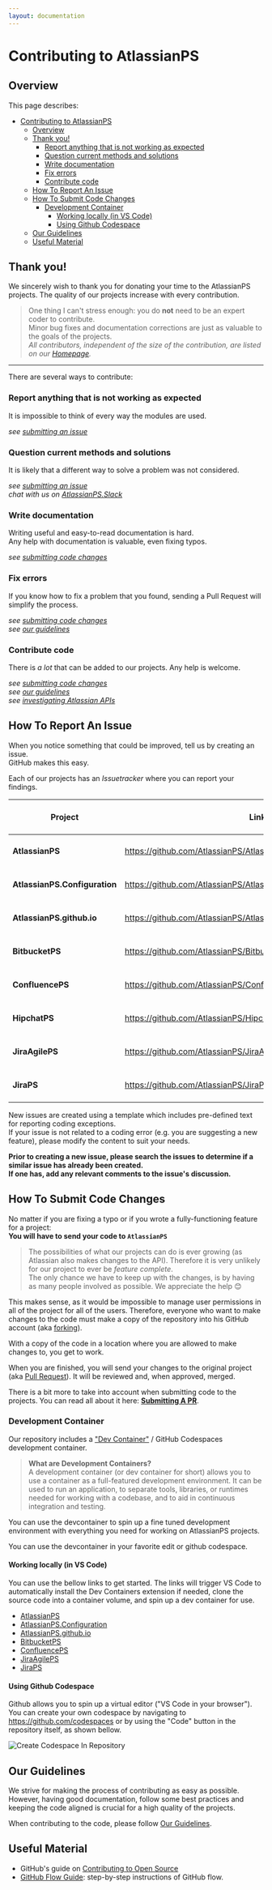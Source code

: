 ```yaml
---
layout: documentation
---
```

# Contributing to AtlassianPS

## Overview

This page describes:

- [Contributing to AtlassianPS](#contributing-to-atlassianps)
  - [Overview](#overview)
  - [Thank you!](#thank-you)
    - [Report anything that is not working as expected](#report-anything-that-is-not-working-as-expected)
    - [Question current methods and solutions](#question-current-methods-and-solutions)
    - [Write documentation](#write-documentation)
    - [Fix errors](#fix-errors)
    - [Contribute code](#contribute-code)
  - [How To Report An Issue](#how-to-report-an-issue)
  - [How To Submit Code Changes](#how-to-submit-code-changes)
    - [Development Container](#development-container)
      - [Working locally (in VS Code)](#working-locally-in-vs-code)
      - [Using Github Codespace](#using-github-codespace)
  - [Our Guidelines](#our-guidelines)
  - [Useful Material](#useful-material)

## Thank you!

We sincerely wish to thank you for donating your time to the AtlassianPS projects.
The quality of our projects increase with every contribution.

> One thing I can't stress enough:
> you do **not** need to be an expert coder to contribute.  
> Minor bug fixes and documentation corrections are just as valuable to the goals of the projects.  
> _All contributors, independent of the size of the contribution, are listed on our [Homepage](https://atlassianps.org/#people)._

---

There are several ways to contribute:

### Report anything that is not working as expected

It is impossible to think of every way the modules are used.

_see [submitting an issue]_

### Question current methods and solutions

It is likely that a different way to solve a problem was not considered.

_see [submitting an issue]_  
_chat with us on [AtlassianPS.Slack]_

### Write documentation

Writing useful and easy-to-read documentation is hard.  
Any help with documentation is valuable, even fixing typos.

_see [submitting code changes]_

### Fix errors

If you know how to fix a problem that you found, sending a Pull Request will simplify the process.

_see [submitting code changes]_  
_see [our guidelines]_

### Contribute code

There is _a lot_ that can be added to our projects. Any help is welcome.

_see [submitting code changes]_  
_see [our guidelines]_  
_see [investigating Atlassian APIs]_

## How To Report An Issue

When you notice something that could be improved,
tell us by creating an issue.  
GitHub makes this easy.

Each of our projects has an _Issuetracker_ where you can report your findings.

| Project                       | Link                                                                  | # of open issues                                                                                                                                                                     |
| ----------------------------- | --------------------------------------------------------------------- | ------------------------------------------------------------------------------------------------------------------------------------------------------------------------------------ |
| **AtlassianPS**               | <https://github.com/AtlassianPS/AtlassianPS/issues/new>               | [![Open Issues](https://img.shields.io/github/issues-raw/AtlassianPS/AtlassianPS.svg?maxAge=2592000)](https://github.com/AtlassianPS/AtlassianPS/issues)                             |
| **AtlassianPS.Configuration** | <https://github.com/AtlassianPS/AtlassianPS.Configuration/issues/new> | [![Open Issues](https://img.shields.io/github/issues-raw/AtlassianPS/AtlassianPS.Configuration.svg?maxAge=2592000)](https://github.com/AtlassianPS/AtlassianPS.Configuration/issues) |
| **AtlassianPS.github.io**     | <https://github.com/AtlassianPS/AtlassianPS.github.io/issues/new>     | [![Open Issues](https://img.shields.io/github/issues-raw/AtlassianPS/AtlassianPS.github.io.svg?maxAge=2592000)](https://github.com/AtlassianPS/AtlassianPS.github.io/issues)         |
| **BitbucketPS**               | <https://github.com/AtlassianPS/BitbucketPS/issues/new>               | [![Open Issues](https://img.shields.io/github/issues-raw/AtlassianPS/BitbucketPS.svg?maxAge=2592000)](https://github.com/AtlassianPS/BitbucketPS/issues)                             |
| **ConfluencePS**              | <https://github.com/AtlassianPS/ConfluencePS/issues/new>              | [![Open Issues](https://img.shields.io/github/issues-raw/AtlassianPS/ConfluencePS.svg?maxAge=2592000)](https://github.com/AtlassianPS/ConfluencePS/issues)                           |
| **HipchatPS**                 | <https://github.com/AtlassianPS/HipchatPS/issues/new>                 | [![Open Issues](https://img.shields.io/github/issues-raw/AtlassianPS/HipchatPSPS.svg?maxAge=2592000)](https://github.com/AtlassianPS/HipchatPS/issues)                               |
| **JiraAgilePS**               | <https://github.com/AtlassianPS/JiraAgilePS/issues/new>               | [![Open Issues](https://img.shields.io/github/issues-raw/AtlassianPS/JiraAgilePS.svg?maxAge=2592000)](https://github.com/AtlassianPS/JiraAgilePS/issues)                             |
| **JiraPS**                    | <https://github.com/AtlassianPS/JiraPS/issues/new>                    | [![Open Issues](https://img.shields.io/github/issues-raw/AtlassianPS/JiraPS.svg?maxAge=2592000)](https://github.com/AtlassianPS/JiraPS/issues)                                       |

New issues are created using a template which includes pre-defined text for reporting coding exceptions.  
If your issue is not related to a coding error (e.g. you are suggesting a new feature), please modify the content to suit your needs.

**Prior to creating a new issue, please search the issues to determine if a similar issue has already been created.**  
**If one has, add any relevant comments to the issue's discussion.**

## How To Submit Code Changes

No matter if you are fixing a typo or if you wrote a fully-functioning feature for a project:  
**You will have to send your code to `AtlassianPS`**

> The possibilities of what our projects can do is ever growing (as Atlassian also makes changes to the API).
> Therefore it is very unlikely for our project to ever be _feature complete_.  
> The only chance we have to keep up with the changes, is by having as many people involved as possible.
> We appreciate the help 😊

This makes sense, as it would be impossible to manage user permissions in all of the project for all of the users.
Therefore, everyone who want to make changes to the code must make a copy of the repository into his GitHub account (aka [forking](https://help.github.com/articles/fork-a-repo/)).

With a copy of the code in a location where you are allowed to make changes to, you get to work.

When you are finished, you will send your changes to the original project (aka [Pull Request](https://help.github.com/articles/about-pull-requests/)).
It will be reviewed and, when approved, merged.

There is a bit more to take into account when submitting code to the projects.
You can read all about it here: **[Submitting A PR]**.

### Development Container

Our repository includes a ["Dev Container"](https://containers.dev/) / GitHub Codespaces development container.

> **What are Development Containers?**  
> A development container (or dev container for short) allows you to use
> a container as a full-featured development environment.
> It can be used to run an application, to separate tools, libraries,
> or runtimes needed for working with a codebase,
> and to aid in continuous integration and testing.

You can use the devcontainer to spin up a fine tuned development environment with
everything you need for working on AtlassianPS projects.

You can use the devcontainer in your favorite edit or github codespace.

#### Working locally (in VS Code)

You can use the bellow links to get started.
The links will trigger VS Code to automatically install the Dev Containers extension if needed,
clone the source code into a container volume, and spin up a dev container for use.

- [AtlassianPS](https://vscode.dev/redirect?url=vscode://ms-vscode-remote.remote-containers/cloneInVolume?url=https://github.com/atlassianps/atlassianps)
- [AtlassianPS.Configuration](https://vscode.dev/redirect?url=vscode://ms-vscode-remote.remote-containers/cloneInVolume?url=https://github.com/atlassianps/atlassianps.configuration)
- [AtlassianPS.github.io](https://vscode.dev/redirect?url=vscode://ms-vscode-remote.remote-containers/cloneInVolume?url=https://github.com/atlassianps/atlassianps.github.io)
- [BitbucketPS](https://vscode.dev/redirect?url=vscode://ms-vscode-remote.remote-containers/cloneInVolume?url=https://github.com/atlassianps/bitbucketps)
- [ConfluencePS](https://vscode.dev/redirect?url=vscode://ms-vscode-remote.remote-containers/cloneInVolume?url=https://github.com/atlassianps/confluenceps)
- [JiraAgilePS](https://vscode.dev/redirect?url=vscode://ms-vscode-remote.remote-containers/cloneInVolume?url=https://github.com/atlassianps/jiraagileps)
- [JiraPS](https://vscode.dev/redirect?url=vscode://ms-vscode-remote.remote-containers/cloneInVolume?url=https://github.com/atlassianps/jiraps)

#### Using Github Codespace

Github allows you to spin up a virtual editor ("VS Code in your browser").
You can create your own codespace by navigating to <https://github.com/codespaces>
or by using the "Code" button in the repository itself, as shown bellow.

![Create Codespace In Repository](../../assets/img/create_github_codespace.png)

## Our Guidelines

We strive for making the process of contributing as easy as possible.
However, having good documentation, follow some best practices and keeping the code aligned is crucial for a high quality of the projects.

When contributing to the code, please follow [Our Guidelines](our-guidelines.html).

## Useful Material

- GitHub's guide on [Contributing to Open Source](https://guides.github.com/activities/contributing-to-open-source/#pull-request)
- [GitHub Flow Guide](https://guides.github.com/introduction/flow/): step-by-step instructions of GitHub flow.

<!-- reference-style links -->
  [AtlassianPS.Slack]: https://atlassianps.org/slack/
  [submitting an issue]: #how-to-report-an-issue
  [submitting code changes]: #how-to-submit-code-changes
  [our guidelines]: #our-guidelines
  [investigating Atlassian APIs]: #todo
  [Submitting A PR]: submitting-a-pr.html
